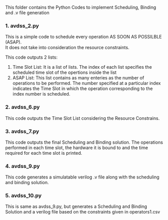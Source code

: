 This folder contains the Python Codes to implement Scheduling, Binding and .v file generation

### 1. avdss_2.py
This is a simple code to schedule every operation AS SOON AS POSSILBLE (ASAP).<br/> 
It does not take into consideration the resource constraints. <br/>

This code outputs 2 lists: <br/>
1. Time Slot List:  It is a list of lists. The index of each list specifies the scheduled time slot of the opertions inside the list<br/>
2. ASAP List:  This list contains as many enteries as the number of operations to be performed. The number specified at a particular index indicates the Time Slot in which the operation corresponding to the index number is scheduled.<br/>


### 2. avdss_6.py
This code outputs the Time Slot List considering the Resource Constrains.


### 3. avdss_7.py
This code outputs the final Scheduling and Binding solution.
The operations performed in each time slot, the hardware it is bound to and the time required for each time slot is printed.

### 4. avdss_9.py
This code generates a simulatable verilog .v file along with the scheduling and binding solution.

### 5. avdss_10.py
This is same as avdss_9.py, but generates a Scheduling and Binding Solution and a verilog file based on the constraints given in operators1.csv
